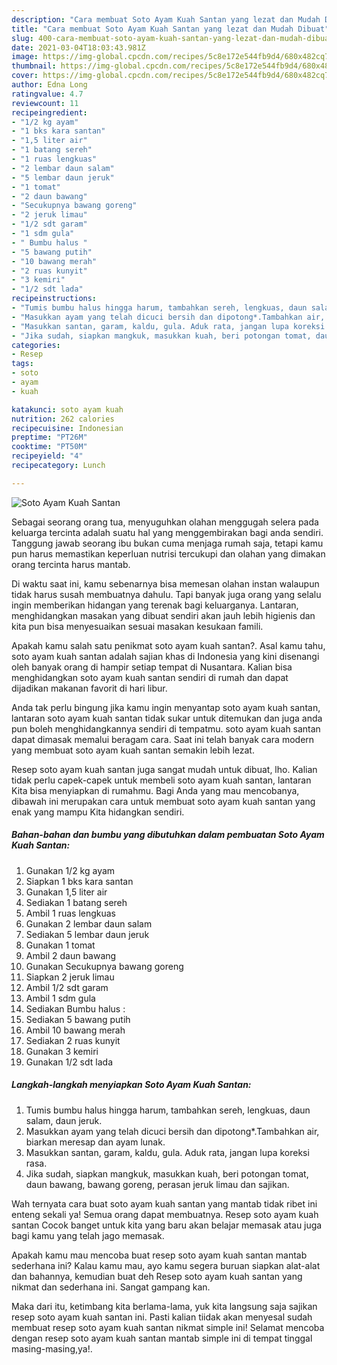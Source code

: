 ```yaml
---
description: "Cara membuat Soto Ayam Kuah Santan yang lezat dan Mudah Dibuat"
title: "Cara membuat Soto Ayam Kuah Santan yang lezat dan Mudah Dibuat"
slug: 400-cara-membuat-soto-ayam-kuah-santan-yang-lezat-dan-mudah-dibuat
date: 2021-03-04T18:03:43.981Z
image: https://img-global.cpcdn.com/recipes/5c8e172e544fb9d4/680x482cq70/soto-ayam-kuah-santan-foto-resep-utama.jpg
thumbnail: https://img-global.cpcdn.com/recipes/5c8e172e544fb9d4/680x482cq70/soto-ayam-kuah-santan-foto-resep-utama.jpg
cover: https://img-global.cpcdn.com/recipes/5c8e172e544fb9d4/680x482cq70/soto-ayam-kuah-santan-foto-resep-utama.jpg
author: Edna Long
ratingvalue: 4.7
reviewcount: 11
recipeingredient:
- "1/2 kg ayam"
- "1 bks kara santan"
- "1,5 liter air"
- "1 batang sereh"
- "1 ruas lengkuas"
- "2 lembar daun salam"
- "5 lembar daun jeruk"
- "1 tomat"
- "2 daun bawang"
- "Secukupnya bawang goreng"
- "2 jeruk limau"
- "1/2 sdt garam"
- "1 sdm gula"
- " Bumbu halus "
- "5 bawang putih"
- "10 bawang merah"
- "2 ruas kunyit"
- "3 kemiri"
- "1/2 sdt lada"
recipeinstructions:
- "Tumis bumbu halus hingga harum, tambahkan sereh, lengkuas, daun salam, daun jeruk."
- "Masukkan ayam yang telah dicuci bersih dan dipotong*.Tambahkan air, biarkan meresap dan ayam lunak."
- "Masukkan santan, garam, kaldu, gula. Aduk rata, jangan lupa koreksi rasa."
- "Jika sudah, siapkan mangkuk, masukkan kuah, beri potongan tomat, daun bawang, bawang goreng, perasan jeruk limau dan sajikan."
categories:
- Resep
tags:
- soto
- ayam
- kuah

katakunci: soto ayam kuah 
nutrition: 262 calories
recipecuisine: Indonesian
preptime: "PT26M"
cooktime: "PT50M"
recipeyield: "4"
recipecategory: Lunch

---
```



![Soto Ayam Kuah Santan](https://img-global.cpcdn.com/recipes/5c8e172e544fb9d4/680x482cq70/soto-ayam-kuah-santan-foto-resep-utama.jpg)

Sebagai seorang orang tua, menyuguhkan olahan menggugah selera pada keluarga tercinta adalah suatu hal yang menggembirakan bagi anda sendiri. Tanggung jawab seorang ibu bukan cuma menjaga rumah saja, tetapi kamu pun harus memastikan keperluan nutrisi tercukupi dan olahan yang dimakan orang tercinta harus mantab.

Di waktu  saat ini, kamu sebenarnya bisa memesan olahan instan walaupun tidak harus susah membuatnya dahulu. Tapi banyak juga orang yang selalu ingin memberikan hidangan yang terenak bagi keluarganya. Lantaran, menghidangkan masakan yang dibuat sendiri akan jauh lebih higienis dan kita pun bisa menyesuaikan sesuai masakan kesukaan famili. 



Apakah kamu salah satu penikmat soto ayam kuah santan?. Asal kamu tahu, soto ayam kuah santan adalah sajian khas di Indonesia yang kini disenangi oleh banyak orang di hampir setiap tempat di Nusantara. Kalian bisa menghidangkan soto ayam kuah santan sendiri di rumah dan dapat dijadikan makanan favorit di hari libur.

Anda tak perlu bingung jika kamu ingin menyantap soto ayam kuah santan, lantaran soto ayam kuah santan tidak sukar untuk ditemukan dan juga anda pun boleh menghidangkannya sendiri di tempatmu. soto ayam kuah santan dapat dimasak memalui beragam cara. Saat ini telah banyak cara modern yang membuat soto ayam kuah santan semakin lebih lezat.

Resep soto ayam kuah santan juga sangat mudah untuk dibuat, lho. Kalian tidak perlu capek-capek untuk membeli soto ayam kuah santan, lantaran Kita bisa menyiapkan di rumahmu. Bagi Anda yang mau mencobanya, dibawah ini merupakan cara untuk membuat soto ayam kuah santan yang enak yang mampu Kita hidangkan sendiri.

<!--inarticleads1-->

##### Bahan-bahan dan bumbu yang dibutuhkan dalam pembuatan Soto Ayam Kuah Santan:

1. Gunakan 1/2 kg ayam
1. Siapkan 1 bks kara santan
1. Gunakan 1,5 liter air
1. Sediakan 1 batang sereh
1. Ambil 1 ruas lengkuas
1. Gunakan 2 lembar daun salam
1. Sediakan 5 lembar daun jeruk
1. Gunakan 1 tomat
1. Ambil 2 daun bawang
1. Gunakan Secukupnya bawang goreng
1. Siapkan 2 jeruk limau
1. Ambil 1/2 sdt garam
1. Ambil 1 sdm gula
1. Sediakan  Bumbu halus :
1. Sediakan 5 bawang putih
1. Ambil 10 bawang merah
1. Sediakan 2 ruas kunyit
1. Gunakan 3 kemiri
1. Gunakan 1/2 sdt lada




<!--inarticleads2-->

##### Langkah-langkah menyiapkan Soto Ayam Kuah Santan:

1. Tumis bumbu halus hingga harum, tambahkan sereh, lengkuas, daun salam, daun jeruk.
1. Masukkan ayam yang telah dicuci bersih dan dipotong*.Tambahkan air, biarkan meresap dan ayam lunak.
1. Masukkan santan, garam, kaldu, gula. Aduk rata, jangan lupa koreksi rasa.
1. Jika sudah, siapkan mangkuk, masukkan kuah, beri potongan tomat, daun bawang, bawang goreng, perasan jeruk limau dan sajikan.




Wah ternyata cara buat soto ayam kuah santan yang mantab tidak ribet ini enteng sekali ya! Semua orang dapat membuatnya. Resep soto ayam kuah santan Cocok banget untuk kita yang baru akan belajar memasak atau juga bagi kamu yang telah jago memasak.

Apakah kamu mau mencoba buat resep soto ayam kuah santan mantab sederhana ini? Kalau kamu mau, ayo kamu segera buruan siapkan alat-alat dan bahannya, kemudian buat deh Resep soto ayam kuah santan yang nikmat dan sederhana ini. Sangat gampang kan. 

Maka dari itu, ketimbang kita berlama-lama, yuk kita langsung saja sajikan resep soto ayam kuah santan ini. Pasti kalian tiidak akan menyesal sudah membuat resep soto ayam kuah santan nikmat simple ini! Selamat mencoba dengan resep soto ayam kuah santan mantab simple ini di tempat tinggal masing-masing,ya!.


